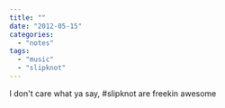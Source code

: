 ```yaml
---
title: ""
date: "2012-05-15"
categories: 
  - "notes"
tags: 
  - "music"
  - "slipknot"
---
```


I don't care what ya say, #slipknot are freekin awesome
